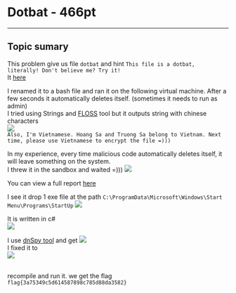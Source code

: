 # Dotbat - 466pt
--------------------------------------
## Topic sumary
This problem give us file `dotbat` and hint `This file is a dotbat, literally! Don't believe me? Try it!`</br>
It [here](https://github.com/Em0t3t/H-cktivityCon-2021-CTF/blob/main/Malware/resources/dotbat)

I renamed it to a bash file and ran it on the following virtual machine. After a few seconds it automatically deletes itself. (sometimes it needs to run as admin)<br>
I tried using Strings and [FLOSS](https://github.com/fireeye/flare-floss) tool but it outputs string with chinese characters
<br>
![](https://github.com/Em0t3t/H-cktivityCon-2021-CTF/blob/main/Malware/resources/dotbat.png)
<br>`Also, I'm Vietnamese. Hoang Sa and Truong Sa belong to Vietnam. Next time, please use Vietnamese to encrypt the file =)))`

In my experience, every time malicious code automatically deletes itself, it will leave something on the system.
<br>
I threw it in the sandbox and waited =)))
![](https://i.redd.it/7spxxffhrqa61.jpg)

You can view a full report [here](https://www.joesandbox.com/analysis/485640/0/html)

I see it drop 1 exe file at the path `C:\ProgramData\Microsoft\Windows\Start Menu\Programs\StartUp`
![](https://github.com/Em0t3t/H-cktivityCon-2021-CTF/blob/main/Malware/resources/dotbat-sanbox.png)

It is written in c#<br>
![](https://github.com/Em0t3t/H-cktivityCon-2021-CTF/blob/main/Malware/resources/dotbat-die.png)

I use [dnSpy tool](https://github.com/dnSpy/dnSpy) and get
![](https://github.com/Em0t3t/H-cktivityCon-2021-CTF/blob/main/Malware/resources/dotbat-dnspy.png)
<br>I fixed it to<br>
![](https://github.com/Em0t3t/H-cktivityCon-2021-CTF/blob/main/Malware/resources/dotbat-dnspy1.png)

<br>recompile and run it. we get the flag<br>
`flag{3a75349c5d614587898c785d88da3582}`